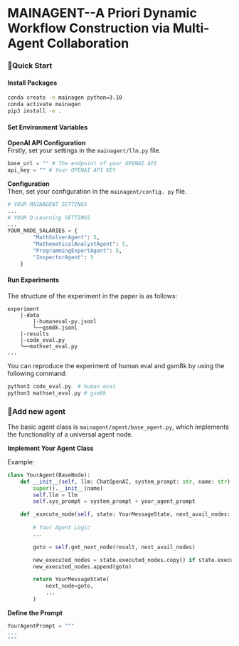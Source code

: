 # MAINAGENT--A Priori Dynamic Workflow Construction via Multi-Agent Collaboration

### 🚀Quick Start
#### Install Packages
```bash
conda create -n mainagen python=3.10
conda activate mainagen
pip3 install -e .
```

#### Set Environment Variables
 **OpenAI API Configuration**  
Firstly, set your settings in the ```mainagent/llm.py``` file.
```python
base_url = "" # The endpoint of your OPENAI API
api_key = "" # Your OPENAI API KEY
```
**Configuration**  
Then, set your configuration in the ```mainagent/config. py``` file.
```python
# YOUR MAINAGENT SETTINGS
...
# YOUR Q-Learning SETTINGS
...
YOUR_NODE_SALARIES = {
        "MathSolverAgent": 5,
        "MathematicalAnalystAgent": 5,
        "ProgrammingExpertAgent": 5,
        "InspectorAgent": 5
    }
```
#### Run Experiments
The structure of the experiment in the paper is as follows:
```
experiment
    |-data
        |-humaneval-py.jsonl
        └──gsm8k.jsonl
    |-results
    |-code_eval.py
    └──mathset_eval.py   
...
```
You can reproduce the experiment of human eval and gsm8k by using the following command:
```bash
python3 code_eval.py  # human eval
python3 mathset_eval.py # gsm8k
```
### 🔗Add new agent
The basic agent class is ```mainagent/agent/base_agent.py```, which implements the functionality of a universal agent node.

**Implement Your Agent Class** 

Example:
```python
class YourAgent(BaseNode):
    def __init__(self, llm: ChatOpenAI, system_prompt: str, name: str):
        super().__init__(name)
        self.llm = llm
        self.sys_prompt = system_prompt + your_agent_prompt

    def _execute_node(self, state: YourMessageState, next_avail_nodes: List) -> YourMessageState:
        
        # Your Agent Logic
        ...

        goto = self.get_next_node(result, next_avail_nodes)

        new_executed_nodes = state.executed_nodes.copy() if state.executed_nodes else []
        new_executed_nodes.append(goto)

        return YourMessageState(
            next_node=goto,
            ...
        )
```

**Define the Prompt**

```python
YourAgentPrompt = """
...
"""
```
